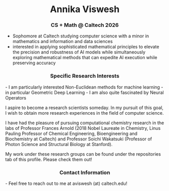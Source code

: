 <h1 align="center">Annika Viswesh</h1>
<h3 align="center">CS + Math @ Caltech 2026</h3>

- Sophomore at Caltech studying computer science with a minor in mathematics and information and data sciences
- interested in applying sophisticated mathematical principles to elevate the precision and robustness of AI models while simultaneously exploring mathematical methods that can expedite AI execution while preserving accuracy

<h3 align="center">Specific Research Interests</h3>
- I am particularly interested Non-Euclidean methods for machine learning - in particular Geometric Deep Learning
- I am also quite fascinated by Neural Operators

I aspire to become a research scientists someday. In my pursuit of this goal, I wish to obtain more research experiences in the field of computer science.

I have had the pleasure of pursuing computational chemistry research in the labs of Professor Frances Arnold (2018 Nobel Laureate in Chemistry, Linus Pauling Professor of Chemical Engineering, Bioengineering and Biochemistry at Caltech) and Professor Soichi Wakatsuki (Professor of Photon Science and Structural Biology at Stanford). 

My work under these research groups can be found under the repositories tab of this profile. Please check them out!

<h3 align="center">Contact Information</h3>
- Feel free to reach out to me at aviswesh (at) caltech.edu!
